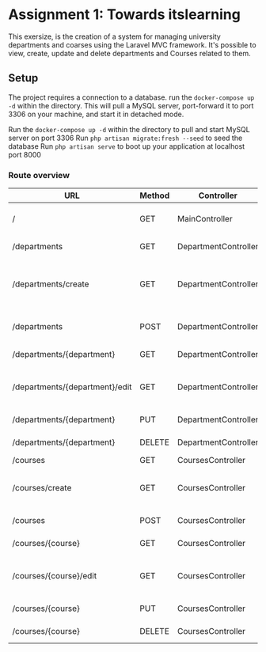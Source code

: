 # Assignment 1: Towards itslearning

This exersize, is the creation of a system for managing university departments and coarses using the Laravel MVC framework. 
It's possible to view, create, update and delete departments and Courses related to them.

## Setup
The project requires a connection to a database. run the `docker-compose up -d` within the directory. 
This will pull a MySQL server, port-forward it to port 3306 on your machine, and start it in detached mode.

Run the `docker-compose up -d` within the directory to pull and start MySQL server on port 3306
Run `php artisan migrate:fresh --seed` to seed the database
Run `php artisan serve` to boot up your application at localhost port 8000


### Route overview
| URL | Method | Controller | Description |
| -------- | -------- | -------- | ----- |
| /     | GET     | MainController     | Shows welcome page |
| /departments | GET | DepartmentController | Lists departments |
| /departments/create | GET | DepartmentController| Displays the form that creates a new department |
| /departments | POST | DepartmentController  | Creates a new department |
|/departments/{department} | GET | DepartmentController | Shows the {department} |
| /departments/{department}/edit | GET | DepartmentController | Displays the form that updates the department |
| /departments/{department} | PUT | DepartmentController | Updates the {department} |
| /departments/{department} | DELETE | DepartmentController | Deletes the {department} |
| /courses | GET | CoursesController | Lists courses |
| /courses/create | GET | CoursesController| Displays the form that creates a new course |
| /courses | POST | CoursesController  | Creates a new course |
|/courses/{course} | GET | CoursesController | Shows the {course} |
| /courses/{course}/edit | GET | CoursesController | Displays the form that updates the course |
| /courses/{course} | PUT | CoursesController | Updates the {course} |
| /courses/{course} | DELETE | CoursesController | Deletes the {course} |

